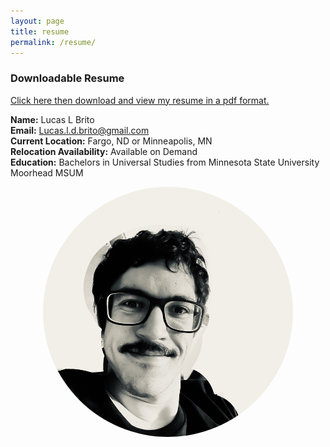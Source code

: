```yaml
---
layout: page
title: resume
permalink: /resume/
---
```


### Downloadable Resume
[Click here then download and view my resume in a pdf format.](/resume.pdf)

**Name:** Lucas L Brito <br>
**Email:** Lucas.l.d.brito@gmail.com <br>
**Current Location:** Fargo, ND or Minneapolis, MN <br>
**Relocation Availability:** Available on Demand <br>
**Education:** Bachelors in Universal Studies from Minnesota State University Moorhead MSUM <br>
<p align="center">
  <img src="/IMG_2220.HEIC" alt="Lucas Brito" width="400" height="400" style="object-fit: cover; border-radius: 50%; overflow: hidden;">
</p>
